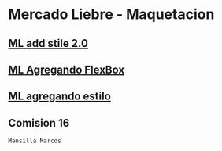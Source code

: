 # Mercado Liebre - Maquetacion

## [ML add stile 2.0](https://github.com/Marcos891/Mercado-Liebre-Style-2.git)

## [ML Agregando FlexBox](https://github.com/Marcos891/ML-FlexBox.git)

## [ML agregando estilo](https://github.com/Marcos891/Mercado-Liebre-Stilo.git)

## Comision 16

`Mansilla Marcos`